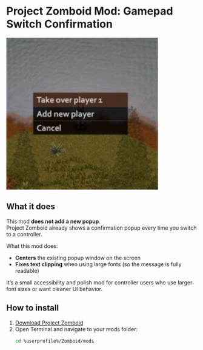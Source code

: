 # Project Zomboid Mod: Gamepad Switch Confirmation

<img src="./preview.png" alt="Gamepad Switch Confirmation Preview" width="400"/>

## What it does

This mod **does not add a new popup**.  
Project Zomboid already shows a confirmation popup every time you switch to a controller.

What this mod does:
- **Centers** the existing popup window on the screen
- **Fixes text clipping** when using large fonts (so the message is fully readable)

It’s a small accessibility and polish mod for controller users who use larger font sizes or want cleaner UI behavior.

## How to install

1. [Download Project Zomboid](https://store.steampowered.com/app/108600/Project_Zomboid/)
2. Open Terminal and navigate to your mods folder:
   ```sh
   cd %userprofile%/Zomboid/mods
